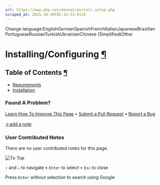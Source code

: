 ```yaml
---
url: https://www.php.net/manual/en/solr.setup.php
scraped_at: 2025-10-20T02:42:33.012Z
---
```


Change language:EnglishGermanSpanishFrenchItalianJapaneseBrazilian PortugueseRussianTurkishUkrainianChinese (Simplified)Other

# Installing/Configuring [¶](https://www.php.net/manual/en/solr.setup.php\#solr.setup)

## Table of Contents [¶](https://www.php.net/manual/en/solr.setup.php\#solr.setup)

- [Requirements](https://www.php.net/manual/en/solr.requirements.php)
- [Installation](https://www.php.net/manual/en/solr.installation.php)

### Found A Problem?

[Learn How To Improve This Page](https://github.com/php/doc-base/blob/master/README.md "This will take you to our contribution guidelines on GitHub")
•
[Submit a Pull Request](https://github.com/php/doc-en/blob/master/reference/solr/setup.xml)
•
[Report a Bug](https://github.com/php/doc-en/issues/new?body=From%20manual%20page:%20https:%2F%2Fphp.net%2Fsolr.setup%0A%0A---)

[＋add a note](https://www.php.net/manual/add-note.php?sect=solr.setup&repo=en&redirect=https://www.php.net/manual/en/solr.setup.php)

### User Contributed Notes

There are no user contributed notes for this page.

![To Top](https://www.php.net/images/to-top@2x.png)

`↑` and `↓` to navigate •
`Enter` to select •
`Esc` to close


Press `Enter` without
selection to search using Google